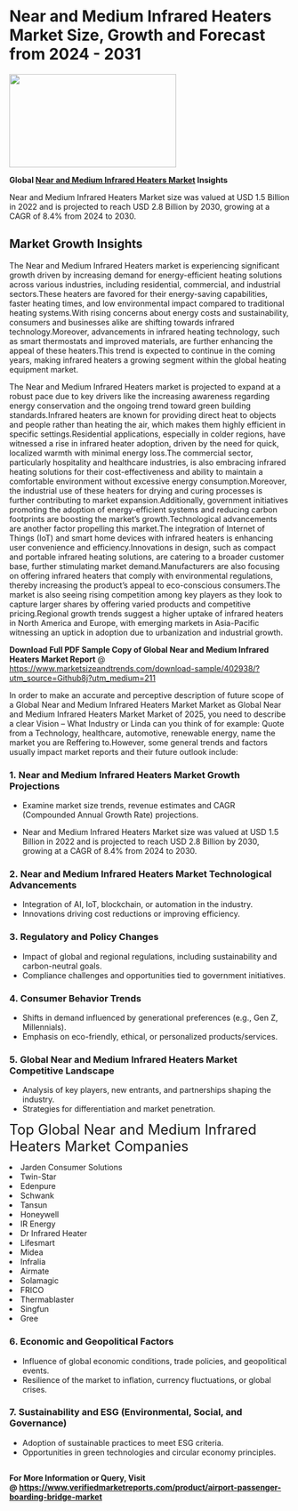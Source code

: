 <H1>Near and Medium Infrared Heaters Market Size, Growth and Forecast from 2024 - 2031</H1><img class="aligncenter size-medium wp-image-584254" src="https://thirdeyenews.in/wp-content/uploads/2024/09/Global-Market-Research-300x168.jpeg" alt="" width="300" height="168" /><p><strong>Global&nbsp;<a href="https://www.marketsizeandtrends.com/download-sample/402938/?utm_source=Github8j?utm_medium=211">Near and Medium Infrared Heaters Market</a> Insights</strong></p><p>Near and Medium Infrared Heaters Market size was valued at USD 1.5 Billion in 2022 and is projected to reach USD 2.8 Billion by 2030, growing at a CAGR of 8.4% from 2024 to 2030.</p><p><h2>Market Growth Insights</h2> <p>The Near and Medium Infrared Heaters market is experiencing significant growth driven by increasing demand for energy-efficient heating solutions across various industries, including residential, commercial, and industrial sectors.These heaters are favored for their energy-saving capabilities, faster heating times, and low environmental impact compared to traditional heating systems.With rising concerns about energy costs and sustainability, consumers and businesses alike are shifting towards infrared technology.Moreover, advancements in infrared heating technology, such as smart thermostats and improved materials, are further enhancing the appeal of these heaters.This trend is expected to continue in the coming years, making infrared heaters a growing segment within the global heating equipment market.</p> <p>The Near and Medium Infrared Heaters market is projected to expand at a robust pace due to key drivers like the increasing awareness regarding energy conservation and the ongoing trend toward green building standards.Infrared heaters are known for providing direct heat to objects and people rather than heating the air, which makes them highly efficient in specific settings.Residential applications, especially in colder regions, have witnessed a rise in infrared heater adoption, driven by the need for quick, localized warmth with minimal energy loss.The commercial sector, particularly hospitality and healthcare industries, is also embracing infrared heating solutions for their cost-effectiveness and ability to maintain a comfortable environment without excessive energy consumption.Moreover, the industrial use of these heaters for drying and curing processes is further contributing to market expansion.Additionally, government initiatives promoting the adoption of energy-efficient systems and reducing carbon footprints are boosting the market’s growth.Technological advancements are another factor propelling this market.The integration of Internet of Things (IoT) and smart home devices with infrared heaters is enhancing user convenience and efficiency.Innovations in design, such as compact and portable infrared heating solutions, are catering to a broader customer base, further stimulating market demand.Manufacturers are also focusing on offering infrared heaters that comply with environmental regulations, thereby increasing the product’s appeal to eco-conscious consumers.The market is also seeing rising competition among key players as they look to capture larger shares by offering varied products and competitive pricing.Regional growth trends suggest a higher uptake of infrared heaters in North America and Europe, with emerging markets in Asia-Pacific witnessing an uptick in adoption due to urbanization and industrial growth.<p><span class=""><strong>Download Full PDF Sample Copy of Global Near and Medium Infrared Heaters Market Report</strong> @ <a href="https://www.marketsizeandtrends.com/download-sample/402938/?utm_source=Github8j?utm_medium=211" target="_blank">https://www.marketsizeandtrends.com/download-sample/402938/?utm_source=Github8j?utm_medium=211</a></span></p><p>In order to make an accurate and perceptive description of future scope of a Global&nbsp;Near and Medium Infrared Heaters Market Market as Global&nbsp;Near and Medium Infrared Heaters Market Market of 2025, you need to describe a clear Vision &ndash; What Industry or Linda can you think of for example: Quote from a Technology, healthcare, automotive, renewable energy, name the market you are Reffering to.However, some general trends and factors usually impact market reports and their future outlook include:</p><h3>1.&nbsp;<strong>Near and Medium Infrared Heaters Market Growth Projections</strong></h3><ul><li>Examine market size trends, revenue estimates and CAGR (Compounded Annual Growth Rate) projections.</li><li><p>Near and Medium Infrared Heaters Market size was valued at USD 1.5 Billion in 2022 and is projected to reach USD 2.8 Billion by 2030, growing at a CAGR of 8.4% from 2024 to 2030.</p></li></ul><h3>2.&nbsp;<strong>Near and Medium Infrared Heaters Market Technological Advancements</strong></h3><ul><li>Integration of AI, IoT, blockchain, or automation in the industry.</li><li>Innovations driving cost reductions or improving efficiency.</li></ul><h3>3.&nbsp;<strong>Regulatory and Policy Changes</strong></h3><ul><li>Impact of global and regional regulations, including sustainability and carbon-neutral goals.</li><li>Compliance challenges and opportunities tied to government initiatives.</li></ul><h3>4.&nbsp;<strong>Consumer Behavior Trends</strong></h3><ul><li>Shifts in demand influenced by generational preferences (e.g., Gen Z, Millennials).</li><li>Emphasis on eco-friendly, ethical, or personalized products/services.</li></ul><h3>5.&nbsp;<strong>Global Near and Medium Infrared Heaters Market Competitive Landscape</strong></h3><ul><li>Analysis of key players, new entrants, and partnerships shaping the industry.</li><li>Strategies for differentiation and market penetration.</li></ul><p data-pm-slice="1 1 []"><span style="color: inherit; font-family: inherit; font-size: 25px;">Top Global Near and Medium Infrared Heaters Market Companies</span></p><div class="" data-test-id=""><p><li>Jarden Consumer Solutions</li><li> Twin-Star</li><li> Edenpure</li><li> Schwank</li><li> Tansun</li><li> Honeywell</li><li> IR Energy</li><li> Dr Infrared Heater</li><li> Lifesmart</li><li> Midea</li><li> Infralia</li><li> Airmate</li><li> Solamagic</li><li> FRICO</li><li> Thermablaster</li><li> Singfun</li><li> Gree</li></p></div><h3>6.&nbsp;<strong>Economic and Geopolitical Factors</strong></h3><ul><li>Influence of global economic conditions, trade policies, and geopolitical events.</li><li>Resilience of the market to inflation, currency fluctuations, or global crises.</li></ul><h3>7.&nbsp;<strong>Sustainability and ESG (Environmental, Social, and Governance)</strong></h3><ul><li>Adoption of sustainable practices to meet ESG criteria.</li><li>Opportunities in green technologies and circular economy principles.</li></ul><h2><strong style="font-size: 14px;">For More Information or Query, Visit @&nbsp;</strong><a style="background-color: #ffffff; font-size: 14px;" href="https://www.marketsizeandtrends.com/report/near-and-medium-infrared-heaters-market/" target="_blank">https://www.verifiedmarketreports.com/product/airport-passenger-boarding-bridge-market</a></h2>